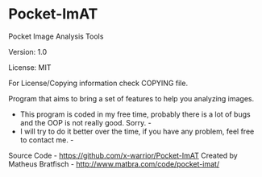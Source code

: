 Pocket-ImAT
===========

Pocket Image Analysis Tools

Version: 1.0

License: MIT

For License/Copying information check COPYING file.

Program that aims to bring a set of features to help you analyzing images.

- This program is coded in my free time, probably there is a lot of bugs and the OOP is not really good. Sorry. - 
- I will try to do it better over the time, if you have any problem, feel free to contact me. -

Source Code - https://github.com/x-warrior/Pocket-ImAT
Created by Matheus Bratfisch - http://www.matbra.com/code/pocket-imat/

